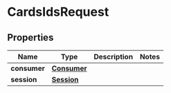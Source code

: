 # CardsIdsRequest

## Properties
Name | Type | Description | Notes
------------ | ------------- | ------------- | -------------
**consumer** | [**Consumer**](Consumer.md) |  | 
**session** | [**Session**](Session.md) |  | 

